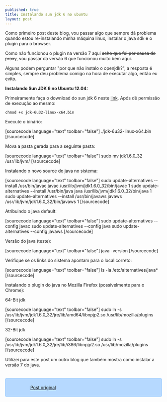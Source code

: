 ```yaml
---
published: true
title: Instalando sun jdk 6 no ubuntu
layout: post
---
```

Como primeiro post deste blog, vou passar algo que sempre dá problema quando estou re-instalando minha máquina linux, instalar o java sdk e o plugin para o browser.

Como não funcionou o plugin na versão 7 aqui <del>acho que foi por causa do proxy</del>, vou passar da versão 6 que funcionou muito bem aqui.

Alguns podem perguntar "por que não instalo o openjdk?", a resposta é simples, sempre deu problema comigo na hora de executar algo, então eu evito.

<strong>Instalando Sun JDK 6 no Ubuntu 12.04: </strong>

Primeiramente faça o download do sun jdk 6 neste <a href="http://www.oracle.com/technetwork/java/javase/downloads/jdk-6u32-downloads-1594644.html" target="_blank">link</a>.
Após dê permissão de execução ao mesmo:

`chmod +x jdk-6u32-linux-x64.bin`

Execute o binário:

[sourcecode language="text" toolbar="false"]
./jdk-6u32-linux-x64.bin
[/sourcecode]

Mova a pasta gerada para a seguinte pasta:

[sourcecode language="text" toolbar="false"]
sudo mv jdk1.6.0_32 /usr/lib/jvm/
[/sourcecode]

Instalando o novo source do java no sistema:

[sourcecode language="text" toolbar="false"]
sudo update-alternatives --install /usr/bin/javac javac /usr/lib/jvm/jdk1.6.0_32/bin/javac 1
sudo update-alternatives --install /usr/bin/java java /usr/lib/jvm/jdk1.6.0_32/bin/java 1
sudo update-alternatives --install /usr/bin/javaws javaws /usr/lib/jvm/jdk1.6.0_32/bin/javaws 1
[/sourcecode]

Atribuindo o java default:

[sourcecode language="text" toolbar="false"]
sudo update-alternatives --config javac
sudo update-alternatives --config java
sudo update-alternatives --config javaws
[/sourcecode]

Versão do java (teste):

[sourcecode language="text" toolbar="false"]
java -version
[/sourcecode]

Verifique se os links do sistema apontam para o local correto:

[sourcecode language="text" toolbar="false"]
ls -la /etc/alternatives/java*
[/sourcecode]

Instalando o plugin do java no Mozilla Firefox (possivelmente para o Chrome):

64-Bit jdk

[sourcecode language="text" toolbar="false"]
sudo ln -s /usr/lib/jvm/jdk1.6.0_32/jre/lib/amd64/libnpjp2.so /usr/lib/mozilla/plugins
[/sourcecode]

32-Bit jdk

[sourcecode language="text" toolbar="false"]
sudo ln -s /usr/lib/jvm/jdk1.6.0_32/jre/lib/i386/libnpjp2.so /usr/lib/mozilla/plugins
[/sourcecode]

Utilizei para este post um outro blog que também mostra como instalar a versão 7 do java.
<div style="border:1px solid #86C0FF;background-color:#b6d9ff;padding:20px 20px 20px 80px;background-image:url('http://rnevesblog.files.wordpress.com/2012/08/url.png');border-radius:3px;background-repeat:no-repeat;background-position:10px center;margin-top:35px;"><a href="http://www.devsniper.com/ubuntu-12-04-install-sun-jdk-6-7/" target="_blank">Post original</a></div>